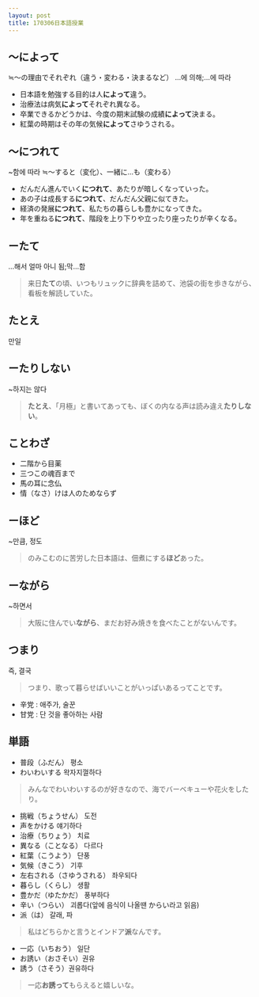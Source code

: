 ```yaml
---
layout: post
title: 170306日本語授業
---
```


## ～によって 
≒～の理由でそれぞれ（違う・変わる・決まるなど）
 …에 의해;…에 따라
- 日本語を勉強する目的は人**によって**違う。
- 治療法は病気**によって**それぞれ異なる。
- 卒業できるかどうかは、今度の期末試験の成績**によって**決まる。
- 紅葉の時期はその年の気候**によって**さゆうされる。

## ～につれて　
~함에 따라
≒～すると（変化）、一緒に…も（変わる）
- だんだん進んでいく**につれて**、あたりが暗しくなっていった。
- あの子は成長する**につれて**、だんだん父親に似てきた。
- 経済の発展**につれて**、私たちの暮らしも豊かになってきた。
- 年を重ねる**につれて**、階段を上り下りや立ったり座ったりが辛くなる。


## ーたて
…해서 얼마 아니 됨;막…함
> 来日**たて**の頃、いつもリュックに辞典を詰めて、池袋の街を歩きながら、看板を解読していた。

## たとえ
만일

## ーたりしない 
~하지는 않다
>  **たとえ**、「月極」と書いてあっても、ぼくの内なる声は読み違え**たりしない**。

## ことわざ
- 二階から目薬
- 三つこの魂百まで
- 馬の耳に念仏
- 情（なさ）けは人のためならず

## ーほど 
~만큼, 정도
> のみこむのに苦労した日本語は、佃煮にする**ほど**あった。

## ーながら
~하면서
> 大阪に住んでい**ながら**、まだお好み焼きを食べたことがないんです。

## つまり 
즉, 결국
> つまり、歌って暮らせばいいことがいっぱいあるってことです。


- 辛党 : 애주가, 술꾼
- 甘党 : 단 것을 좋아하는 사람


## 単語
- 普段（ふだん） 평소
- わいわいする 왁자지껄하다
>  みんなでわいわいするのが好きなので、海でバーベキューや花火をしたり。

- 挑戦（ちょうせん） 도전
- 声をかける 얘기하다
- 治療（ちりょう） 치료
- 異なる（ことなる） 다르다
- 紅葉（こうよう） 단풍
- 気候（きこう） 기후
- 左右される（さゆうされる） 좌우되다
- 暮らし（くらし） 생활
- 豊かだ（ゆたかだ） 풍부하다
- 辛い（つらい） 괴롭다(앞에 음식이 나올땐 からい라고 읽음)
- 派（は） 갈래, 파
> 私はどちらかと言うとインドア**派**なんです。
- 一応（いちおう） 일단
- お誘い（おさそい）권유
- 誘う（さそう）권유하다 
> 一応**お誘って**もらえると嬉しいな。




